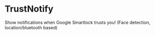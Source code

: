 # TrustNotify
Show notifications when Google Smartlock trusts you! (Face detection, location/bluetooth based)
